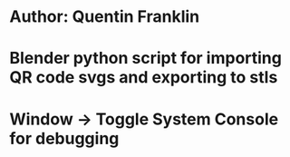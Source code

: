 # Author: Quentin Franklin
# Blender python script for importing QR code svgs and exporting to stls
# Window -> Toggle System Console for debugging